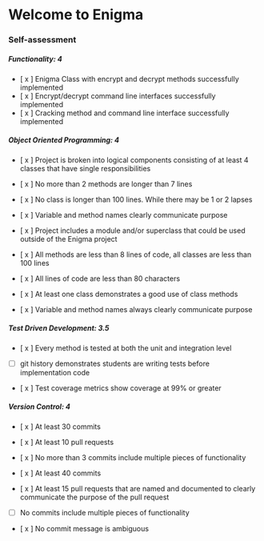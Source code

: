 # Welcome to Enigma


### Self-assessment
##### Functionality: 4
- [ x ] Enigma Class with encrypt and decrypt methods successfully implemented
- [ x ] Encrypt/decrypt command line interfaces successfully implemented
- [ x ] Cracking method and command line interface successfully implemented


##### Object Oriented Programming: 4
- [ x ] Project is broken into logical components consisting of at least 4 classes that have single responsibilities
- [ x ] No more than 2 methods are longer than 7 lines
- [ x ] No class is longer than 100 lines. While there may be 1 or 2 lapses
- [ x ] Variable and method names clearly communicate purpose

- [ x ] Project includes a module and/or superclass that could be used outside of the Enigma project
- [ x ] All methods are less than 8 lines of code, all classes are less than 100 lines
- [ x ] All lines of code are less than 80 characters
- [ x ] At least one class demonstrates a good use of class methods
- [ x ] Variable and method names always clearly communicate purpose


##### Test Driven Development: 3.5
- [ x ] Every method is tested at both the unit and integration level
- [  ] git history demonstrates students are writing tests before implementation code
- [ x ] Test coverage metrics show coverage at 99% or greater

##### Version Control: 4
- [ x ] At least 30 commits
- [ x ] At least 10 pull requests
- [ x ] No more than 3 commits include multiple pieces of functionality

- [ x ] At least 40 commits
- [ x ] At least 15 pull requests that are named and documented to clearly communicate the purpose of the pull request
- [  ] No commits include multiple pieces of functionality
- [ x ] No commit message is ambiguous
